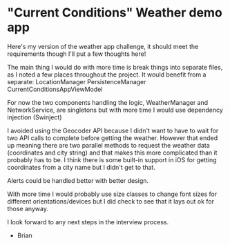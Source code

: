 # "Current Conditions" Weather demo app

Here's my version of the weather app challenge, it should meet the requirements though I'll put a few thoughts here!

The main thing I would do with more time is break things into separate files, as I noted a few places throughout the project. It would benefit from a separate:
LocationManager
PersistenceManager
CurrentConditionsAppViewModel

For now the two components handling the logic, WeatherManager and NetworkService, are singletons but with more time I would use dependency injection (Swinject)

I avoided using the Geocoder API because I didn't want to have to wait for two API calls to complete before getting the weather. However that ended up meaning there are two parallel methods to request the weather data (coordinates and city string) and that makes this more complicated than it probably has to be. I think there is some built-in support in iOS for getting coordinates from a city name but I didn't get to that.

Alerts could be handled better with better design.

With more time I would probably use size classes to change font sizes for different orientations/devices but I did check to see that it lays out ok for those anyway.

I look forward to any next steps in the interview process.
- Brian